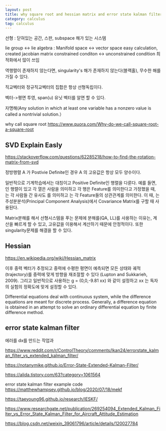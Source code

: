 ```yaml
---
layout: post
title: why square root and hessian matrix and error state kalman filter
category: calculus
tag: calculus
---
```


선형 : 닫혀있는 공간, 스판, subspace 해가 있는 시스템

lie group <-> lie algebra :
Manifold space <-> vector space
easy calculation, created jacobian matrix
constrained conditon <-> unconstrained condition
최적화에서 많이 쓰임

역행렬이 존재하지 않는다면, singularity's 해가 존재하지 않는다(블랙홀),
무수한 해를 가질 수 있다.

직교벡터와 정규직교벡터의 집합은 항상 선형독립이다.

벡터->평면 투영, span(u) 유닛 벡터를 알면 할 수 있다.

자명해(Any solution in which at least one variable has a nonzero value is called a nontrivial solution.）

why call square root
https://www.quora.com/Why-do-we-call-square-root-a-square-root


## SVD Explain Easly
https://stackoverflow.com/questions/62285218/how-to-find-the-rotation-matrix-from-svd

정방행렬 A 가 Postivie Definite인 경우 A 의 고유값은 항상 모두 양수이다.

일반적으로 기계학습에서는 대칭이고 Positive Definite인 행렬을 다룬다. 예를 들면, 인 행렬이 있고 각 열은 사람을 의미하고 각 행은 Feature를 의미한다고 가정했을 때, 는 각 사람들 간 유사도 를 의미하고 는 각 Feature들의 상관관계를 의미한다. 이 때, 는 주성분분석(Principal Component Analysis)에서 Covariance Matrix를 구할 때 사용된다.

Matrix분해를 해서 선형시스템을 푸는 문제에 분해를(QA, LL)를 사용하는 이유는, 계산을 빠르게 할 수 있고, 고유값을 이용해서 계산하기 때문에 안정적이다. 또한 singularity문제를 해결을 할 수 있다.


## Hessian
https://en.wikipedia.org/wiki/Hessian_matrix

이후 중력 벡터가 추정되고 중력에 수평한 평면이 예측되면 모든 상태와 궤적(trajectory)를 중력에 맞게 방향을 재조절할 수 있다 (Lupton and Sukkarieh, 2009).  그리고 일반적으로 사용하는 g = (0,0,-9.81 xx) 와 같이 설정하고 xx 는 독자의 실험의 정확도에 맞게 설정할 수 있다.


Differential equations deal with continuous system, while the difference equations are meant for discrete process. Generally, a difference equation is obtained in an attempt to solve an ordinary differential equation by finite difference method.


## error state kalman filter

에러를 dx를 만드는 작업과

https://www.reddit.com/r/ControlTheory/comments/lkan24/errorstate_kalman_filter_vs_extended_kalman_filter/

https://notanymike.github.io/Error-State-Extended-Kalman-Filter/

https://alida.tistory.com/63?category=1061564

error state kalman filter example code
https://matthewhampsey.github.io/blog/2020/07/18/mekf

https://taeyoung96.github.io/research/IESKF/

https://www.researchgate.net/publication/269254094_Extended_Kalman_Filter_vs_Error_State_Kalman_Filter_for_Aircraft_Attitude_Estimation

https://blog.csdn.net/weixin_39061796/article/details/120027784
